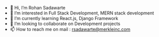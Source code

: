 - 👋 Hi, I’m Rohan Sadawarte
- 👀 I’m interested in Full Stack Development, MERN stack development
- 🌱 I’m currently learning React.js, Django Framework
- 💞️ I’m looking to collaborate on Development projects
- 📫 How to reach me on mail : rsadawarte@merkleinc.com

<!---
rsadawarte/rsadawarte is a ✨ special ✨ repository because its `README.md` (this file) appears on your GitHub profile.
You can click the Preview link to take a look at your changes.
--->
